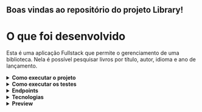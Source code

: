 ## Boas vindas ao repositório do projeto Library!

# O que foi desenvolvido

Esta é uma aplicação Fullstack que permite o gerenciamento de uma biblioteca. Nela é possível pesquisar livros por título, autor, idioma e ano de lançamento.

<details>
  <summary>
    <strong>Como executar o projeto</strong>
  </summary><br>

  1. Clone o repositório 
    `git@github.com:JackS1o/Library.git`
  
  2. Na raíz do projeto, execute o comando `docker-compose up -d` para subir os containers da aplicação e do banco de dados. Os Serviços estarão disponíveis nos seguintes endereços:
    - Frontend: http://localhost:3000
    - Backend: http://localhost:3001
    - Banco de dados na porta: 27017 

</details>

<details>
  <summary>
    <strong>Como executar os testes</strong>
  </summary><br>

  1. No diretório `backend`, execute o comando `npm run test:dev` para executar os testes.

  2. Os testes foram desenvolvidos utilizando `Jest`, `mocha`, `sinon` e `chai`.

  3. Os testes foram desenvolvidos para as seguintes rotas:
    - GET /
    - GET /:id
    - POST /

  Tendo em vista que a aplicação foi desenvolvida utilizando a arquitetura MSC, os testes foram desenvolvidos para cada camada da aplicação.
</details>

<details>
  <summary>
    <strong>Endpoints</strong>
  </summary><br>

  - GET /
    - Retorna todos os livros cadastrados no banco de dados.

  - GET /:id
    - Retorna o livro com o id especificado na URL.

  - POST /
    - Executa o seeder para popular o banco de dados com 100 livros.
    - O corpo da requisição deve conter os seguintes campos:
    - author
    -  country
    -  imageLink
    -  language
    -  link
    -  pages
    -  title
    -  year
</details>

<details>
  <summary>
    <strong>Tecnologias</strong>
  </summary><br>

  - [Node.js](https://nodejs.org/en/)
  - [Typescript](https://www.typescriptlang.org/)
  - [Express](https://expressjs.com/pt-br/)
  - [MongoDB](https://www.mongodb.com/)
  - [Docker](https://www.docker.com/)
  - [React](https://pt-br.reactjs.org/)
  - [Material UI](https://material-ui.com/pt/)
  - [Jest](https://jestjs.io/)
  - [Mocha](https://mochajs.org/)
  - [Sinon](https://sinonjs.org/)
  - [Chai](https://www.chaijs.com/)
  - [Axios]()
  - [React Router](https://reactrouter.com/)
</details>

<details>
  <summary>
    <strong>Preview</strong>
  </summary><br>

  <p align="center">
    Tela Principal / Detalhes do livro
  </p>
  <p align="center">
    <img src=".//src/preview/home.png" alt="home" width="800"/>
    <img src="./src/preview/book-detail.png" alt="book detail" width="600"/>
  </p>
  <hr />
</details>